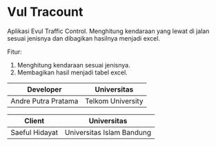 # Vul Tracount
Aplikasi Evul Traffic Control. Menghitung kendaraan yang lewat di jalan sesuai jenisnya dan dibagikan hasilnya menjadi excel.

Fitur:
1. Menghitung kendaraan sesuai jenisnya.
2. Membagikan hasil menjadi tabel excel.

|      Developer      |    Universitas    |
|:-------------------:|:-----------------:|
| Andre Putra Pratama | Telkom University |

|       Client        |        Universitas        |
|:-------------------:|:-------------------------:|
|   Saeful Hidayat    | Universitas Islam Bandung |